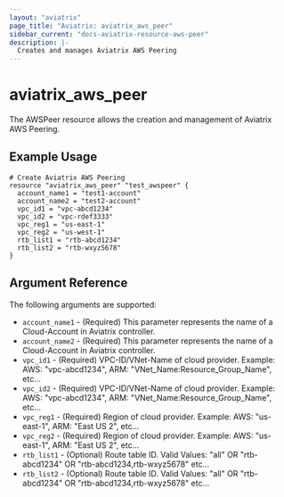 ```yaml
---
layout: "aviatrix"
page_title: "Aviatrix: aviatrix_aws_peer"
sidebar_current: "docs-aviatrix-resource-aws-peer"
description: |-
  Creates and manages Aviatrix AWS Peering
---
```


# aviatrix_aws_peer

The AWSPeer resource allows the creation and management of Aviatrix AWS Peering.

## Example Usage

```hcl
# Create Aviatrix AWS Peering
resource "aviatrix_aws_peer" "test_awspeer" {
  account_name1 = "test1-account"
  account_name2 = "test2-account"
  vpc_id1 = "vpc-abcd1234"
  vpc_id2 = "vpc-rdef3333"
  vpc_reg1 = "us-east-1"
  vpc_reg2 = "us-west-1"
  rtb_list1 = "rtb-abcd1234"
  rtb_list2 = "rtb-wxyz5678"
}
```

## Argument Reference

The following arguments are supported:

* `account_name1` - (Required) This parameter represents the name of a Cloud-Account in Aviatrix controller.
* `account_name2` - (Required) This parameter represents the name of a Cloud-Account in Aviatrix controller.
* `vpc_id1` - (Required) VPC-ID/VNet-Name of cloud provider. Example: AWS: "vpc-abcd1234", ARM: "VNet_Name:Resource_Group_Name", etc...
* `vpc_id2` - (Required) VPC-ID/VNet-Name of cloud provider. Example: AWS: "vpc-abcd1234", ARM: "VNet_Name:Resource_Group_Name", etc...
* `vpc_reg1` - (Required) Region of cloud provider. Example: AWS: "us-east-1", ARM: "East US 2", etc...
* `vpc_reg2` - (Required) Region of cloud provider. Example: AWS: "us-east-1", ARM: "East US 2", etc...
* `rtb_list1` - (Optional) Route table ID. Valid Values: "all" OR "rtb-abcd1234" OR "rtb-abcd1234,rtb-wxyz5678" etc...
* `rtb_list2` - (Optional) Route table ID. Valid Values: "all" OR "rtb-abcd1234" OR "rtb-abcd1234,rtb-wxyz5678" etc...
